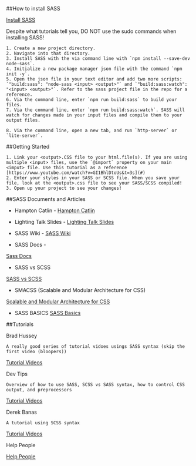 ##How to install SASS

[Install SASS](https://sass-lang.com/install)

Despite what tutorials tell you, DO NOT use the sudo commands when installing SASS!


    1. Create a new project directory.
    2. Navigate into that directory.
    3. Install SASS with the via command line with `npm install --save-dev node-sass`.
    4. Initialize a new package manager json file with the command `npm init -y`.
    5. Open the json file in your text editor and add two more scripts: `"build:sass": "node-sass <input> <output>"` and `"build:sass:watch": "<input> <output>"`. Refer to the sass project file in the repo for a reference.
    6. Via the command line, enter `npm run build:sass` to build your files.
    7. Via the command line, enter `npm run build:sass:watch`. SASS will watch for changes made in your input files and compile them to your output files.
    
    8. Via the command line, open a new tab, and run `http-server` or `lite-server`.


##Getting Started

    1. Link your <output>.CSS file to your html.file(s). If you are using multiple <input> files, use the `@import` property on your main <imput> file. Use this tutorial as a reference [https://www.youtube.com/watch?v=GI1BhlDtoUs&t=3s](#)
    2. Enter your styles in your SASS or SCSS file. When you save your file, look at the <output>.css file to see your SASS/SCSS compiled!
    3. Open up your project to see your changes!

##SASS Documents and Articles
- Hampton Catlin - 
[Hampton Catlin](http://hamptoncatlin.com/)

- Lighting Talk Slides -
[Lighting Talk Slides](https://docs.google.com/presentation/d/15-HS_Ek4_XJo7qa5cZMzrz27J4_V-BT3oDEytiqZ8AM/edit?usp=sharing)

- SASS Wiki -
[SASS Wiki](https://en.wikipedia.org/wiki/Sass_(stylesheet_language))

- SASS Docs -

[Sass Docs](https://sass-lang.com/)

- SASS vs SCSS

[SASS vs SCSS](http://www.thesassway.com/editorial/sass-vs-scss-which-syntax-is-better)

- SMACSS (Scalable and Modular Architecture for CSS)

[Scalable and Modular Architecture for CSS](https://smacss.com/)

- SASS BASICS
[SASS Basics](https://sass-lang.com/guide)

##Tutorials

Brad Hussey

    A really good series of tutorial vidoes usings SASS syntax (skip the first video (bloopers))

[Tutorial Videos](https://www.youtube.com/watch?v=aFWhf2wjJYo&list=PLUoqTnNH-2XxOt7UsKlTqbfrA2ucGosCR)

Dev Tips

    Overview of how to use SASS, SCSS vs SASS syntax, how to control CSS output, and preprocessors

[Tutorial Videos](https://www.youtube.com/watch?v=1XmUUa_pWw8&list=PLqGj3iMvMa4LE0uTAwo9wIFQYuGhIu7Gw)

Derek Banas

    A tutorial using SCSS syntax

[Tutorial Videos](#https://www.youtube.com/watch?v=wz3kElLbEHE)

Help People

[Help People](https://www.youtube.com/watch?v=P1G4_zxOxtk&t=17s)